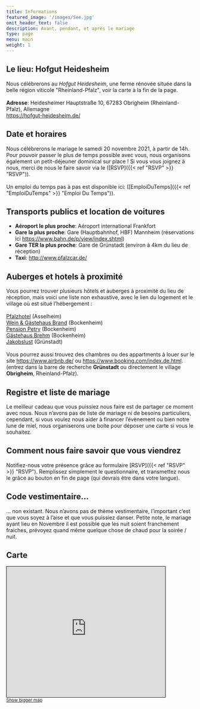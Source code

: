 ```yaml
---
title: Informations
featured_image: '/images/See.jpg'
omit_header_text: false
description: Avant, pendant, et après le mariage
type: page
menu: main
weight: 1
---
```


## Le lieu: Hofgut Heidesheim
Nous célébrerons au *Hofgut Heidesheim*, une ferme rénovée située dans la belle région viticole "Rheinland-Pfalz", voir la carte à la fin de la page.<br><br>
**Adresse**: Heidesheimer Hauptstraße 10, 67283 Obrigheim (Rheinland-Pfalz), Allemagne<br>
https://hofgut-heidesheim.de/

## Date et horaires
Nous célébrerons le mariage le samedi 20 novembre 2021, à partir de 14h. Pour pouvoir passer le plus de temps possible avec vous, nous organisons également un petit-déjeuner dominical sur place ! 
Si vous vous joignez à nous, merci de nous le faire savoir via le ([RSVP]({{< ref "RSVP" >}} "RSVP")).<br><br>
Un emploi du temps pas à pas est disponible ici: ([EmploiDuTemps]({{< ref "EmploiDuTemps" >}} "Emploi Du Temps")). 

## Transports publics et location de voitures
- **Aéroport le plus proche**: Aéroport international Frankfort
- **Gare la plus proche**: Gare (Hauptbahnhof, HBF) Mannheim (réservations ici https://www.bahn.de/p/view/index.shtml)
- **Gare TER la plus proche**: Gare de Grünstadt (environ à 4km du lieu de réception)
- **Taxi**: http://www.pfalzcar.de/

## Auberges et hotels à proximité
Vous pourrez trouver plusieurs hôtels et auberges à proximité du lieu de réception, mais voici une liste non exhaustive, avec le lien du logement et le village où est situé l’hébergement :<br><br>
<a href="https://www.pfalzhotel.de/de/" target="_blank">Pfalzhotel</a> (Asselheim)<br><!-- <a href="https://www.gaestehaus-goldberg.de/" target="_blank">Gästehaus Goldberg</a> (Asselheim)*<br> -->
<a href="https://www.wein-gaestehaus-brand.de/" target="_blank">Wein & Gästehaus Brand</a> (Bockenheim)<br>
<a href="https://www.pension-petry.de/" target="_blank">Pension Petry</a> (Bockenheim)<br>
<a href="https://www.hotel-ami.com/h-39514-D/gaestehaus-brehm-in-bockenheim-an-der-weinstrasse.htm" target="_blank">Gästehaus Brehm</a> (Bockenheim)<br>
<a href="https://www.hotel-jakobslust.de/" target="_blank">Jakobslust</a> (Grünstadt)<br><br>
Vous pourrez aussi trouvez des chambres ou des appartments à louer sur le site  https://www.airbnb.de/ ou https://www.booking.com/index.de.html. (entrez dans la barre de recherche **Grünstadt** ou directement le village **Obrigheim**, Rheinland-Pfalz).


## Registre et liste de mariage
Le meilleur cadeau que vous puissiez nous faire est de partager ce moment avec nous. 
Nous n’avons pas de liste de mariage ni de besoins particuliers, cependant, si vous voulez nous aider à financer l’évènement ou bien notre lune de miel, nous organiserons une boite pour déposer une carte si vous le souhaitez.


## Comment nous faire savoir que vous viendrez
Notifiez-nous votre présence grâce au formulaire [RSVP]({{< ref "RSVP" >}} "RSVP"). Remplissez simplement le questionnaire, et transmettez nous le grâce au bouton en fin de page (qui devrais être dans votre langue).

## Code vestimentaire...
... non existant. Nous n’avons pas de thème vestimentaire, l’important c’est que vous soyez à l’aise et que vous puissiez danser. 
Petite note, le mariage ayant lieu en Novembre il est possible que les nuit soient franchement fraiches, prévoyez quand même quelque chose de chaud pour la soirée / nuit.

## Carte
<iframe width="425" height="350" frameborder="0" scrolling="no" marginheight="0" marginwidth="0" src="https://www.openstreetmap.org/export/embed.html?bbox=8.180780410766603%2C49.575325099116725%2C8.209962844848635%2C49.59096213207666&amp;layer=mapnik&amp;marker=49.58314424202826%2C8.195371627807617" style="border: 1px solid black"></iframe><br/><small><a href="https://www.openstreetmap.org/?mlat=49.5831&amp;mlon=8.1954#map=15/49.5831/8.1954">Show bigger map</a></small>
